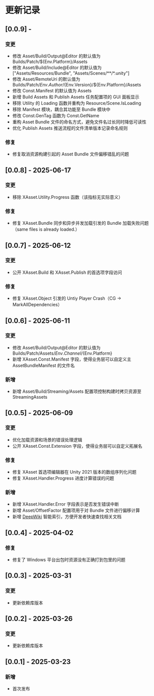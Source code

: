 # 更新记录

## [0.0.9] - 
### 变更
- 修改 Asset/Build/Output@Editor 的默认值为 Builds/Patch/${Env.Platform}/Assets
- 修改 Asset/Build/Include@Editor 的默认值为 ["Assets/Resources/Bundle", "Assets/Scenes/**/*.unity"]
- 修改 Asset/RemoteUri 的默认值为 Builds/Patch/${Env.Author}/${Env.Version}/${Env.Platform}/Assets
- 修改 Const.Manifest 的默认值为 Assets
- 新增 Build Assets 和 Publish Assets 任务配置项的 GUI 面板显示
- 移除 Utility 的 Loading 函数并重构为 Resource/Scene.IsLoading
- 移除 Manifest 模块，耦合其功能至 Bundle 模块中
- 修改 Const.GenTag 函数为 Const.GetName
- 重构 Asset Bundle 文件的命名方式，避免文件名过长同时降低可读性
- 优化 Publish Assets 推送流程的文件清单版本记录命名规则

### 修复
- 修复取消资源构建引起的 Asset Bundle 文件偏移错乱的问题

## [0.0.8] - 2025-06-17
### 变更
- 移除 XAsset.Utility.Progress 函数（该指标无实际意义）

### 修复
- 修复 XAsset.Bundle 同步和异步并发加载引发的 Bundle 加载失败问题（same files is already loaded.）

## [0.0.7] - 2025-06-12
### 变更
- 公开 XAsset.Build 和 XAsset.Publish 的首选项字段访问

### 修复
- 修复 XAsset.Object 引发的 Untiy Player Crash（CG -> MarkAllDependencies）

## [0.0.6] - 2025-06-11
### 变更
- 修改 Asset/Build/Output@Editor 的默认值为 Builds/Patch/Assets/${Env.Channel}/${Env.Platform}
- 新增 XAsset.Const.Manifest 字段，使得业务层可以自定义主 AssetBundleManifest 的文件名

### 新增
- 新增 Asset/Build/Streaming/Assets 配置项控制构建时拷贝资源至 StreamingAssets

## [0.0.5] - 2025-06-09
### 变更
- 优化加载资源和场景的错误处理逻辑
- 公开 XAsset.Const.Extension 字段，使得业务层可以自定义拓展名

### 修复
- 修复 XAsset 首选项编辑器在 Unity 2021 版本的数组序列化问题
- 修复 XAsset.Handler.Progress 进度计算错误的问题

### 新增
- 新增 XAsset.Handler.Error 字段表示是否发生错误中断
- 新增 Asset/OffsetFactor 配置项用于对 Bundle 文件进行偏移计算
- 新增 [DeepWiki](https://deepwiki.com) 智能索引，方便开发者快速查找相关文档

## [0.0.4] - 2025-04-02
### 修复
- 修复了 Windows 平台出包时资源没有正确打到包里的问题

## [0.0.3] - 2025-03-31
### 变更
- 更新依赖库版本

## [0.0.2] - 2025-03-26
### 变更
- 更新依赖库版本

## [0.0.1] - 2025-03-23
### 新增
- 首次发布
